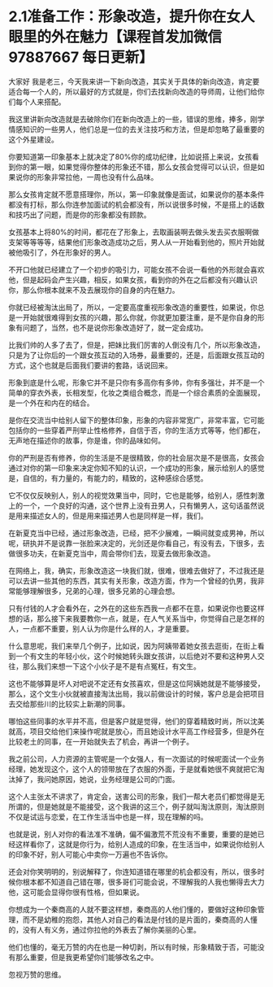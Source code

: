 # 2.1准备工作：形象改造，提升你在女人眼里的外在魅力【课程首发加微信97887667 每日更新】

大家好 我是老三，今天我来讲一下新向改造，其实关于具体的新向改造，肯定要适合每一个人的，所以最好的方式就是，你们去找新向改造的导师周，让他们给你们每个人来搭配。

我这里讲新向改造就是去破除你们在新向改造上的一些，错误的思维，捧多，刚学情感知识的一些男人，他们总是一位的去关注技巧和方法，但是却忽略了最重要的这个外星建设。

你要知道第一印象基本上就决定了80%你的成功纪律，比如说搭上来说，女孩看到你的第一眼，如果觉得你整体的形象还不错，那么女孩会觉得可以认识，但是如果说你的形象非常拉他，一周也没有什么品味。

那么女孩肯定就不愿意搭理你，所以，第一印象就像是面试，如果说你的基本条件都没有打标，那么你连参加面试的机会都没有，所以说很多时候，不是搭上的话数和技巧出了问题，而是你的形象都没有顾款。

女孩基本上将80%的时间，都花在了形象上，去取画装啊去做头发去买衣服啊做支架等等等等，结果他们形象改造成功之后，男人从一开始看到他的，照片开始就被他吸引了，外在形象好的男人。

不开口他就已经建立了一个初步的吸引力，可能女孩不会说一看他的外形就会喜欢他，但是起码会产生兴趣，相反，如果女孩，看到你的外在之后都没有兴趣认识你，那么你根本就来不及去展现你的自身的内在魅力。

你就已经被淘汰出局了，所以，一定要高度重视形象改造的重要性，如果说，你总是一开始就很难得到女孩的兴趣，那么你就，你就更加要注重，是不是你自身的形象有问题了，当然，也不是说你形象改造好了，就一定会成功。

比我们帅的人多了去了，但是，把妹比我们厉害的人倒没有几个，所以形象改造，只是为了让你后的一个跟女孩互动的入场券，最重要的，还是，后面跟女孩互动的方式，这个也就是后面我们要讲的套路，话说回来。

形象到底是什么呢，形象它并不是只你有多高你有多帅，你有多强壮，并不是一个简单的穿衣外表，长相发型，化妆之类组合概念，而是一个综合素质的全面展现，是一个外在和内在的结合。

是你在交流当中给别人留下的整体印象，形象的内容非常宽广，非常丰富，它可能包括你的一些穿着严刑举止性格修养，自信于否，你的生活方式等等，他们都在，无声地在描述你的故事，你是谁，你的品味如何。

你的严刑是否有修养，你的生活是不是很精致，你的社会层次是不是很高，女孩会通过对你的第一印象来决定你知不知的认识，一个成功的形象，展示给别人的感觉是，自信的，有力量的，有能力的，精致的，这种感综合感觉。

它不仅仅反映别人，别人的视觉效果当中，同时，它也是能够，给别人，感性刺激上的一个，一个良好的沟通，这个世界上没有丑男人，只有懒男人，这句话虽然说是用来描述女人的，但是用来描述男人也是同样是一样，我们。

在新夏克当中已经，通过形象改造，已经，把不少展难，一瞬间就变成男神，所以呢，研执并不是说靠一张脸来决定的，光剑还是你看自己，有没有去，下很多，去做很多功夫，在新夏克当中，周会带你们去，现夏去做形象改造。

在网络上，我，确实，形象改造这一块我们就，很难，很难去做好了，不过我还是可以去讲一些其他的东西，其实有关形象，改造方面，作为一个曾经的仇男，我非常能够理解很多，兄弟的心理，很多兄弟的心理会想。

只有付钱的人才会看外在，之外在的这些东西我一点都不在意，如果说你也要这样想的话，那么接下来我要教你一点，就是，在人气关系当中，你觉得自己是怎样的人，一点都不重要，别人认为你是什么样的人，才是重要。

什么意思呢，我们来举几个例子，比如说，因为阿姨带着她女孩去逛街，在街上看到一个有文生的年轻小伙，这个时候她转头跟女孩讲，以后绝对不要和这种男人交往，那么我们来想一下这个小伙子是不是有点冤枉，有文生。

这也不能够算是坏人对吧说不定还有女孩喜欢，但是这位阿姨她就是不能够接受，那么，这个文生小伙就被直接淘汰出局，我以前做设计的时候，客户总是会把项目去交给那些川的比较实上新潮的同事。

哪怕这些同事的水平并不高，但是客户就是觉得，他们的穿着精致时尚，所以沈美就高，项目交给他们来操作呢就是放心，而且她设计水平高工作经营多，但是外在比较老土的同事，在一开始就失去了机会，再讲一个例子。

我之前公司，人力资源的主管呢是一个女强人，有一次面试的时候呢面试一个业务经理，她发现这个，这个人的领带放在了衣服的外面，于是就看她很不爽就把它淘汰掉了，我问她原因，她说，业务经理是公司的门面。

这个人主张太不讲求了，肯定会，送害公司的形象，我们一帮大老员们都觉得是无所谓的，但是她就是不能接受，这个我讲的这三个，例子就叫淘汰原则，淘汰原则不仅是试运与恋爱，在工作生活当中也是一样，现在理解的吗。

也就是说，别人对你的看法准不准确，偏不偏激荒不荒没有不重要，重要的是她已经这样看你了，这就是你行为，给别人造成的印象，在生活当中，如果说你给别人的印象不好，别人可能心中卖你一万遍也不告诉你。

还会对你笑明明的，别说解释了，你连知道错在哪里的机会都没有，所以，很多时候你根本都不知道自己错在哪，很多哥们可能会说，不理解我的人我也懒得去大力他，这可能会显得你很有性格，但如果说。

你想成为一个秦商高的人就不要这样想，秦商高的人他们懂的，要做好这种印象管理，而不是幼稚的抱怨，其他人对自己的看法是付钱的是片面的，秦商高的人懂的，没有人有义务，通过你拉他的外表去了解你美丽的心里。

他们也懂的，毫无万赞的内在也是一种切剥，所以有时候，形象精致于否，可能没有那么重要，但是我更希望你们能够改名之中。

忽视万赞的思维。